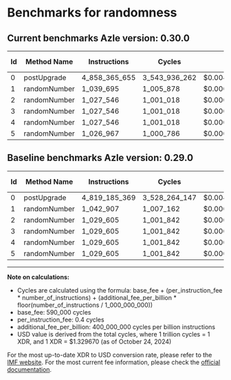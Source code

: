 # Benchmarks for randomness

## Current benchmarks Azle version: 0.30.0

| Id  | Method Name  | Instructions  | Cycles        | USD           | USD/Million Calls | Change                               |
| --- | ------------ | ------------- | ------------- | ------------- | ----------------- | ------------------------------------ |
| 0   | postUpgrade  | 4_858_365_655 | 3_543_936_262 | $0.0047122657 | $4_712.26         | <font color="red">+39_180_286</font> |
| 1   | randomNumber | 1_039_695     | 1_005_878     | $0.0000013375 | $1.33             | <font color="green">-3_212</font>    |
| 2   | randomNumber | 1_027_546     | 1_001_018     | $0.0000013310 | $1.33             | <font color="green">-2_059</font>    |
| 3   | randomNumber | 1_027_546     | 1_001_018     | $0.0000013310 | $1.33             | <font color="green">-2_059</font>    |
| 4   | randomNumber | 1_027_546     | 1_001_018     | $0.0000013310 | $1.33             | <font color="green">-2_059</font>    |
| 5   | randomNumber | 1_026_967     | 1_000_786     | $0.0000013307 | $1.33             | <font color="green">-2_638</font>    |

## Baseline benchmarks Azle version: 0.29.0

| Id  | Method Name  | Instructions  | Cycles        | USD           | USD/Million Calls |
| --- | ------------ | ------------- | ------------- | ------------- | ----------------- |
| 0   | postUpgrade  | 4_819_185_369 | 3_528_264_147 | $0.0046914270 | $4_691.42         |
| 1   | randomNumber | 1_042_907     | 1_007_162     | $0.0000013392 | $1.33             |
| 2   | randomNumber | 1_029_605     | 1_001_842     | $0.0000013321 | $1.33             |
| 3   | randomNumber | 1_029_605     | 1_001_842     | $0.0000013321 | $1.33             |
| 4   | randomNumber | 1_029_605     | 1_001_842     | $0.0000013321 | $1.33             |
| 5   | randomNumber | 1_029_605     | 1_001_842     | $0.0000013321 | $1.33             |

---

**Note on calculations:**

- Cycles are calculated using the formula: base_fee + (per_instruction_fee \* number_of_instructions) + (additional_fee_per_billion \* floor(number_of_instructions / 1_000_000_000))
- base_fee: 590_000 cycles
- per_instruction_fee: 0.4 cycles
- additional_fee_per_billion: 400_000_000 cycles per billion instructions
- USD value is derived from the total cycles, where 1 trillion cycles = 1 XDR, and 1 XDR = $1.329670 (as of October 24, 2024)

For the most up-to-date XDR to USD conversion rate, please refer to the [IMF website](https://www.imf.org/external/np/fin/data/rms_sdrv.aspx).
For the most current fee information, please check the [official documentation](https://internetcomputer.org/docs/current/developer-docs/gas-cost#execution).
